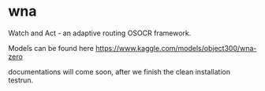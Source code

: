 # wna
Watch and Act - an adaptive routing OSOCR framework.

Models can be found here 
https://www.kaggle.com/models/object300/wna-zero

documentations will come soon, after we finish the clean installation testrun.
